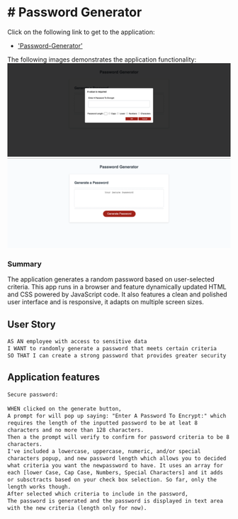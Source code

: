# # Password Generator

Click on the following link to get to the application:
* ['Password-Generator'](https://github.com/NoorA1125/password)

The following images demonstrates the application functionality:
![password generator demo](./images/webpage1.png)
![password generator demo](./images/webpage2.png)


### Summary
The application generates a random password based on user-selected criteria. This app runs in a browser and feature dynamically updated HTML and CSS powered by JavaScript code. It also features a clean and polished user interface and is responsive, it adapts on multiple screen sizes.

## User Story

```
AS AN employee with access to sensitive data
I WANT to randomly generate a password that meets certain criteria
SO THAT I can create a strong password that provides greater security
```

## Application features

```
Secure password:

WHEN clicked on the generate button,
A prompt for will pop up saying: "Enter A Password To Encrypt:" which requires the length of the inputted password to be at leat 8 characters and no more than 128 characters.
Then a the prompt will verify to confirm for password criteria to be 8 characters. 
I've included a lowercase, uppercase, numeric, and/or special characters popup, and new password length which allows you to decided what criteria you want the newpassword to have. It uses an array for each [lower Case, Cap Case, Numbers, Special Characters] and it adds or subsctracts based on your check box selection. So far, only the length works though.
After selected which criteria to include in the password,
The password is generated and the password is displayed in text area with the new criteria (length only for now).

```


